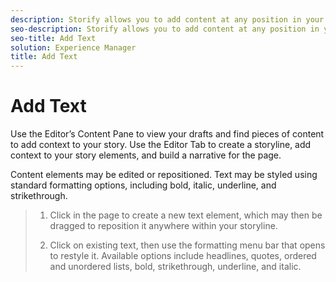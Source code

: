```yaml
---
description: Storify allows you to add content at any position in your story.
seo-description: Storify allows you to add content at any position in your story.
seo-title: Add Text
solution: Experience Manager
title: Add Text
---
```


# Add Text

Use the Editor’s Content Pane to view your drafts and find pieces of content to add context to your story. Use the Editor Tab to create a storyline, add context to your story elements, and build a narrative for the page.

Content elements may be edited or repositioned. Text may be styled using standard formatting options, including bold, italic, underline, and strikethrough.

>1. Click in the page to create a new text element, which may then be dragged to reposition it anywhere within your storyline.
>   
>1. Click on existing text, then use the formatting menu bar that opens to restyle it. Available options include headlines, quotes, ordered and unordered lists, bold, strikethrough, underline, and italic.
>   
>   
